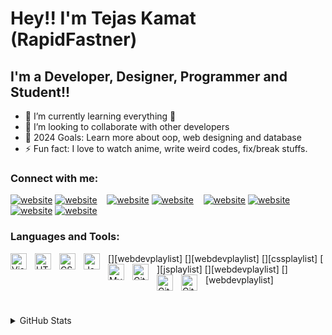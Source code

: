 # Hey!! I'm Tejas Kamat (RapidFastner) 

## I'm a Developer, Designer, Programmer and Student!!

- 🌱 I’m currently learning everything 🤣
- 👯 I’m looking to collaborate with other developers
- 🥅 2024 Goals: Learn more about oop, web designing and database
- ⚡ Fun fact: I love to watch anime, write weird codes, fix/break stuffs.

### Connect with me:

[![website](./img/youtube-light.svg)](https://www.youtube.com/channel/UCzbxOL6CCswhGTmicUty4sA#gh-light-mode-only)
[![website](./img/youtube-dark.svg)](https://www.youtube.com/channel/UCzbxOL6CCswhGTmicUty4sA#gh-dark-mode-only)
&nbsp;&nbsp;
[![website](./img/twitter-light.svg)](https://twitter.com/tejaskamat#gh-light-mode-only)
[![website](./img/twitter-dark.svg)](https://twitter.com/tejaskamat#gh-dark-mode-only)
&nbsp;&nbsp;
[![website](./img/linkedin-light.svg)](https://www.linkedin.com/in/tejas-kamat-86659b2a6/#gh-light-mode-only)
[![website](./img/linkedin-dark.svg)](https://www.linkedin.com/in/tejas-kamat-86659b2a6/#gh-dark-mode-only)
&nbsp;&nbsp;
[![website](./img/instagram-light.svg)](https://www.instagram.com/rapidfastner/#gh-light-mode-only)
[![website](./img/instagram-dark.svg)](https://www.instagram.com/rapidfastner/#gh-dark-mode-only)

### Languages and Tools:

[<img align="left" alt="Visual Studio Code" width="26px" src="https://cdn.jsdelivr.net/gh/devicons/devicon/icons/vscode/vscode-original.svg" style="padding-right:10px;" />][webdevplaylist]
[<img align="left" alt="HTML5" width="26px" src="https://cdn.jsdelivr.net/gh/devicons/devicon/icons/html5/html5-original.svg" style="padding-right:10px;" />][webdevplaylist]
[<img align="left" alt="CSS3" width="26px" src="https://cdn.jsdelivr.net/gh/devicons/devicon/icons/css3/css3-original.svg" style="padding-right:10px;" />][cssplaylist]
[<img align="left" alt="JavaScript" width="26px" src="https://cdn.jsdelivr.net/gh/devicons/devicon/icons/javascript/javascript-original.svg" style="padding-right:10px;" />][jsplaylist]
[<img align="left" alt="MySQL" width="26px" src="https://cdn.jsdelivr.net/gh/devicons/devicon/icons/mysql/mysql-original.svg" style="padding-right:10px;" />][webdevplaylist]
[<img align="left" alt="Git" width="26px" src="https://cdn.jsdelivr.net/gh/devicons/devicon/icons/git/git-original.svg" style="padding-right:10px;" />][webdevplaylist]
[<img align="left" alt="GitHub" width="26px" src="https://user-images.githubusercontent.com/3369400/139447912-e0f43f33-6d9f-45f8-be46-2df5bbc91289.png" style="padding-right:10px;" />](https://www.youtube.com/playlist?list=PLkwxH9e_vrAJ0WbEsFA9W3I1W-g_BTsbt#gh-dark-mode-only)
[<img align="left" alt="GitHub" width="26px" src="https://user-images.githubusercontent.com/3369400/139448065-39a229ba-4b06-434b-bc67-616e2ed80c8f.png" style="padding-right:10px;" />](https://www.youtube.com/playlist?list=PLkwxH9e_vrAJ0WbEsFA9W3I1W-g_BTsbt#gh-light-mode-only)

<br />
<br />

<details>
  <summary>GitHub Stats</summary>

  <img align="left" alt="Tejaskamat's GitHub Stats" src="https://github-readme-stats.vercel.app/api?username=TejasKamat&show_icons=true&hide_border=false&title_color=ff652f&icon_color=FFE400&bg_color=09131B&text_color=ffffff&border_color=0c1a25" />

</details>

[website]: https://tejaskamat.github.io
[twitter]: https://twitter.com/
[youtube]: https://www.youtube.com/channel/UCzbxOL6CCswhGTmicUty4sA
[instagram]: https://instagram.com/rapidfastner
[linkedin]: https://www.linkedin.com/in/tejas-kamat-86659b2a6/
